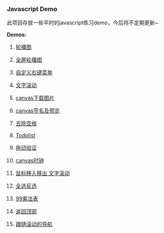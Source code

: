 ### Javascript Demo

此项目存放一些平时的javascript练习demo，今后将不定期更新~

**Demos:**

1.  [轮播图](https://hehaibao.github.io/javascript-demo/slider/) 

2.  [全屏轮播图](https://hehaibao.github.io/javascript-demo/slider2/) 

3.  [自定义右键菜单](https://hehaibao.github.io/javascript-demo/menu/)

4.  [文字滚动](https://hehaibao.github.io/javascript-demo/txt-scroll/)

5.  [canvas下载图片](https://hehaibao.github.io/javascript-demo/download-canvas-img/)

6.  [canvas签名及预览](https://hehaibao.github.io/javascript-demo/sign/)

7.  [去除空格](https://hehaibao.github.io/javascript-demo/remove-space/)

8.  [Todolist](https://hehaibao.github.io/javascript-demo/todolist/)

9.  [拖动验证](https://hehaibao.github.io/javascript-demo/drag-verification/)

10. [canvas时钟](https://hehaibao.github.io/javascript-demo/canvas-clock/)

11. [鼠标移入移出 文字滚动](https://hehaibao.github.io/javascript-demo/text-scroll/)

12. [全选反选](https://hehaibao.github.io/javascript-demo/check-all/)

13. [99乘法表](https://hehaibao.github.io/javascript-demo/9*9/)

14. [返回顶部](https://hehaibao.github.io/javascript-demo/back-top/)

15. [跟随滚动的导航](https://hehaibao.github.io/javascript-demo/scrolling-nav/)
